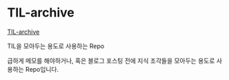 # TIL-archive

[TIL-archive](https://eotkd4791.github.io/til-archive)

TIL을 모아두는 용도로 사용하는 Repo

급하게 메모를 해야하거나, 혹은 블로그 포스팅 전에 지식 조각들을 모아두는 용도로 사용하는 Repo입니다.
